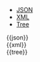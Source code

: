 <div class="nhsd-!t-margin-bottom-6">
  <ul class="nav nav-tabs" role="tablist">
        <li role="presentation" class="active">
            <a href="#JSON-P-MLP-EJ" role="tab" data-toggle="tab">JSON</a>
        </li>
         <li role="presentation">
            <a href="#XML-P-MLP-EX" role="tab" data-toggle="tab">XML</a>
        </li>
        <li role="presentation">
            <a href="#Tree-P-MLP-ET" role="tab" data-toggle="tab">Tree</a>
        </li>
  </ul>
  </div>
    <div class="tab-content snippet" style="display:block">
    <div id="JSON-P-MLP-EJ" role="tabpanel" class="tab-pane active">
{{json}}
    </div>
    <div id="XML-P-MLP-EX" role="tabpanel" class="tab-pane">
{{xml}}
    </div>
    <div id="Tree-P-MLP-ET" role="tabpanel" class="tab-pane">
{{tree}}
    </div>
  </div>
    

